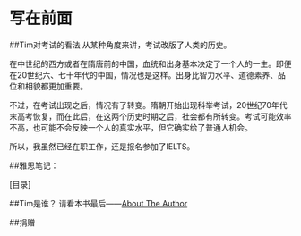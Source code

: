 写在前面
=======


##Tim对考试的看法
从某种角度来讲，考试改版了人类的历史。

在中世纪的西方或者在隋唐前的中国，血统和出身基本决定了一个人的一生。即便在20世纪六、七十年代的中国，情况也是这样。出身比智力水平、道德素养、品位和相貌都更加重要。

不过，在考试出现之后，情况有了转变。隋朝开始出现科举考试，20世纪70年代末高考恢复，而在此后，在这两个历史时期之后，社会都有所转变。考试可能效率不高，也可能不会反映一个人的真实水平，但它确实给了普通人机会。

所以，我虽然已经在职工作，还是报名参加了IELTS。


##雅思笔记：

[目录]










##Tim是谁？
请看本书最后——[About The Author]()

##捐赠
